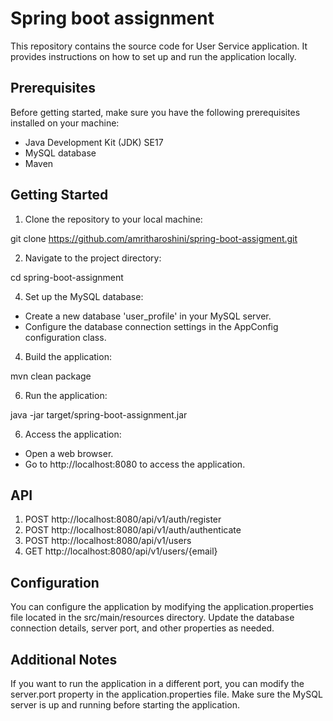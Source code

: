 # Spring boot assignment

This repository contains the source code for User Service application. It provides instructions on how to set up and run the application locally.

## Prerequisites

Before getting started, make sure you have the following prerequisites installed on your machine:

- Java Development Kit (JDK) SE17
- MySQL database
- Maven

## Getting Started

1. Clone the repository to your local machine:

git clone https://github.com/amritharoshini/spring-boot-assigment.git

2. Navigate to the project directory:
   
cd spring-boot-assignment

4. Set up the MySQL database:

- Create a new database 'user_profile' in your MySQL server.
- Configure the database connection settings in the AppConfig configuration class.

4. Build the application:
   
mvn clean package

6. Run the application:

java -jar target/spring-boot-assignment.jar

6. Access the application:

- Open a web browser.
- Go to http://localhost:8080 to access the application.

## API

1. POST http://localhost:8080/api/v1/auth/register
2. POST http://localhost:8080/api/v1/auth/authenticate
3. POST http://localhost:8080/api/v1/users
4. GET http://localhost:8080/api/v1/users/{email}

## Configuration
You can configure the application by modifying the application.properties file located in the src/main/resources directory. Update the database connection details, server port, and other properties as needed.

## Additional Notes
If you want to run the application in a different port, you can modify the server.port property in the application.properties file.
Make sure the MySQL server is up and running before starting the application.
